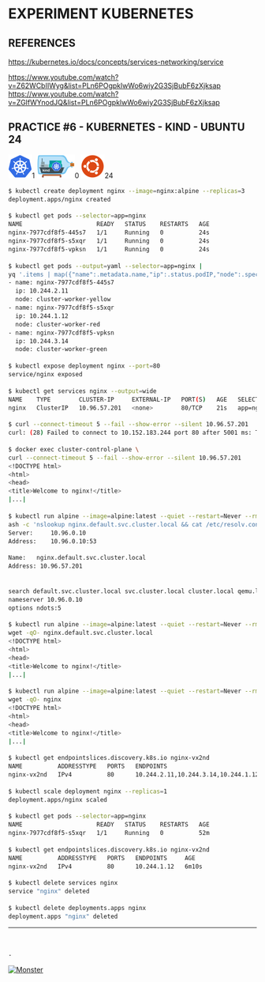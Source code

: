 # EXPERIMENT KUBERNETES

## REFERENCES

https://kubernetes.io/docs/concepts/services-networking/service

https://www.youtube.com/watch?v=Z62WCbIIWyg&list=PLn6POgpklwWo6wiy2G3SjBubF6zXjksap  
https://www.youtube.com/watch?v=ZGIfWYnodJQ&list=PLn6POgpklwWo6wiy2G3SjBubF6zXjksap

## PRACTICE #6 - KUBERNETES - KIND - UBUNTU 24

[![Kubernetes](img/kubernetes.webp "Kubernetes")](https://kubernetes.io)1
[![Kind](img/kind.webp "Kind")](https://kind.sigs.k8s.io)0
[![Ubuntu](img/ubuntu.webp "Ubuntu")](https://ubuntu.com)24

```bash
$ kubectl create deployment nginx --image=nginx:alpine --replicas=3
deployment.apps/nginx created

$ kubectl get pods --selector=app=nginx
NAME                     READY   STATUS    RESTARTS   AGE
nginx-7977cdf8f5-445s7   1/1     Running   0          24s
nginx-7977cdf8f5-s5xqr   1/1     Running   0          24s
nginx-7977cdf8f5-vpksn   1/1     Running   0          24s

$ kubectl get pods --output=yaml --selector=app=nginx |
yq '.items | map({"name":.metadata.name,"ip":.status.podIP,"node":.spec.nodeName})'
- name: nginx-7977cdf8f5-445s7
  ip: 10.244.2.11
  node: cluster-worker-yellow
- name: nginx-7977cdf8f5-s5xqr
  ip: 10.244.1.12
  node: cluster-worker-red
- name: nginx-7977cdf8f5-vpksn
  ip: 10.244.3.14
  node: cluster-worker-green

$ kubectl expose deployment nginx --port=80
service/nginx exposed

$ kubectl get services nginx --output=wide
NAME    TYPE        CLUSTER-IP     EXTERNAL-IP   PORT(S)   AGE   SELECTOR
nginx   ClusterIP   10.96.57.201   <none>        80/TCP    21s   app=nginx

$ curl --connect-timeout 5 --fail --show-error --silent 10.96.57.201 
curl: (28) Failed to connect to 10.152.183.244 port 80 after 5001 ms: Timeout was reached

$ docker exec cluster-control-plane \
curl --connect-timeout 5 --fail --show-error --silent 10.96.57.201
<!DOCTYPE html>
<html>
<head>
<title>Welcome to nginx!</title>
|...|

$ kubectl run alpine --image=alpine:latest --quiet --restart=Never --rm --stdin --tty -- \
ash -c 'nslookup nginx.default.svc.cluster.local && cat /etc/resolv.conf'
Server:		10.96.0.10
Address:	10.96.0.10:53

Name:	nginx.default.svc.cluster.local
Address: 10.96.57.201


search default.svc.cluster.local svc.cluster.local cluster.local qemu.lan
nameserver 10.96.0.10
options ndots:5

$ kubectl run alpine --image=alpine:latest --quiet --restart=Never --rm --stdin --tty -- \
wget -qO- nginx.default.svc.cluster.local
<!DOCTYPE html>
<html>
<head>
<title>Welcome to nginx!</title>
|...|

$ kubectl run alpine --image=alpine:latest --quiet --restart=Never --rm --stdin --tty -- \
wget -qO- nginx
<!DOCTYPE html>
<html>
<head>
<title>Welcome to nginx!</title>
|...|

$ kubectl get endpointslices.discovery.k8s.io nginx-vx2nd 
NAME          ADDRESSTYPE   PORTS   ENDPOINTS                             AGE
nginx-vx2nd   IPv4          80      10.244.2.11,10.244.3.14,10.244.1.12   4m1s

$ kubectl scale deployment nginx --replicas=1
deployment.apps/nginx scaled

$ kubectl get pods --selector=app=nginx
NAME                     READY   STATUS    RESTARTS   AGE
nginx-7977cdf8f5-s5xqr   1/1     Running   0          52m

$ kubectl get endpointslices.discovery.k8s.io nginx-vx2nd 
NAME          ADDRESSTYPE   PORTS   ENDPOINTS     AGE
nginx-vx2nd   IPv4          80      10.244.1.12   6m10s

$ kubectl delete services nginx
service "nginx" deleted

$ kubectl delete deployments.apps nginx
deployment.apps "nginx" deleted
```

---

&nbsp;

`-`

[![Monster](https://avatars.githubusercontent.com/u/47848582?s=96&v=4 "Boo!")](../README.md)
